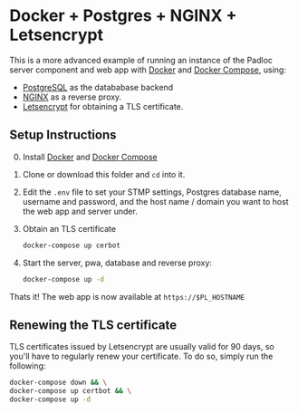 # Docker + Postgres + NGINX + Letsencrypt

This is a more advanced example of running an instance of the Padloc server
component and web app with [Docker](https://www.docker.com/) and
[Docker Compose](https://docs.docker.com/compose/), using:

-   [PostgreSQL](https://www.postgresql.org/) as the datababase backend
-   [NGINX](https://www.nginx.com/) as a reverse proxy.
-   [Letsencrypt](https://letsencrypt.org/) for obtaining a TLS certificate.

## Setup Instructions

0. Install [Docker](https://docs.docker.com/get-docker/) and
   [Docker Compose](https://docs.docker.com/compose/install/)
1. Clone or download this folder and `cd` into it.
2. Edit the `.env` file to set your STMP settings, Postgres database name,
   username and password, and the host name / domain you want to host the web
   app and server under.

3. Obtain an TLS certificate

    ```sh
    docker-compose up cerbot
    ```

4. Start the server, pwa, database and reverse proxy:

    ```sh
    docker-compose up -d
    ```

Thats it! The web app is now available at `https://$PL_HOSTNAME`

## Renewing the TLS certificate

TLS certificates issued by Letsencrypt are usually valid for 90 days, so you'll
have to regularly renew your certificate. To do so, simply run the following:

```sh
docker-compose down && \
docker-compose up certbot && \
docker-compose up -d
```
